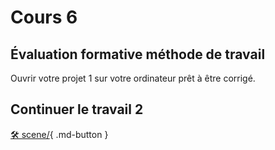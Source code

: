 # Cours 6

## Évaluation formative méthode de travail
Ouvrir votre projet 1 sur votre ordinateur prêt à être corrigé.   

## Continuer le travail 2
[🛠️ scene/](exercice_ai/scene/){ .md-button }   <br>
